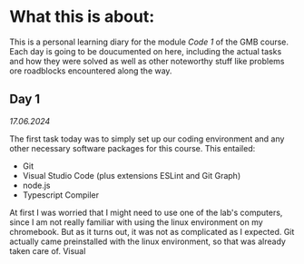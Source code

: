 # What this is about:
This is a personal learning diary for the module *Code 1* of the GMB course. Each day is going to be doucumented on here, including the actual tasks and how they were solved as well as other noteworthy stuff like problems ore roadblocks encountered along the way.


## Day 1
*17.06.2024*

The first task today was to simply set up our coding environment and any other necessary software packages for this course. This entailed:

- Git
- Visual Studio Code (plus extensions ESLint and Git Graph)
- node.js
- Typescript Compiler
  
At first I was worried that I might need to use one of the lab's computers, since I am not really familiar with using the linux environment on my chromebook. But as it turns out, it was not as complicated as I expected. Git actually came preinstalled with the linux environment, so that was already taken care of. Visual 
